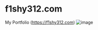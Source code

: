 # f1shy312.com
My Portfolio (https://f1shy312.com)
![image](https://github.com/user-attachments/assets/e07b51f6-cf62-4db9-8a6d-0e461030343b)

